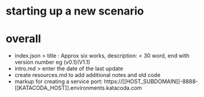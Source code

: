 # starting up a new scenario

# overall

* index.json > title : Approx six works,   description: < 30 word, end with version number eg (v0.1)(V1.1)
* intro.md  > enter the date of the last update
* create resources.md to add additional notes and old code
* markup for creating a service port: https://[[HOST_SUBDOMAIN]]-8888-[[KATACODA_HOST]].environments.katacoda.com
